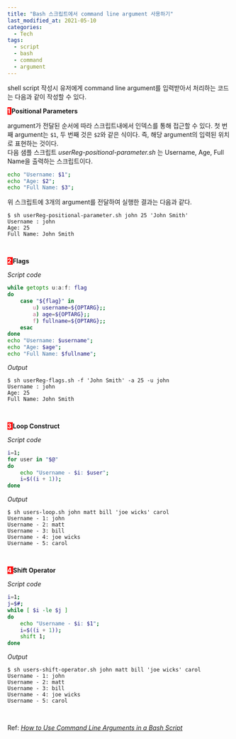 ```yaml
---
title: "Bash 스크립트에서 command line argument 사용하기"
last_modified_at: 2021-05-10
categories:
  - Tech
tags:
  - script
  - bash
  - command
  - argument
---
```


shell script 작성시 유저에게 command line argument를 입력받아서 처리하는 코드는 다음과 같이 작성할 수 있다.

**<span style="color:white; background-color:red"> 1 </span> Positional Parameters**

argument가 전달된 순서에 따라 스크립트내에서 인덱스를 통해 접근할 수 있다. 첫 번째 argument는 `$1`, 두 번째 것은 `$2`와 같은 식이다. 즉, 해당 argument의 입력된 위치로 표현하는 것이다.<br>
다음 샘플 스크립트 _userReg-positional-parameter.sh_ 는 Username, Age, Full Name을 출력하는 스크립트이다.
```sh
echo "Username: $1";
echo "Age: $2";
echo "Full Name: $3";
```
위 스크립트에 3개의 argument를 전달하여 실행한 결과는 다음과 같다.
```
$ sh userReg-positional-parameter.sh john 25 'John Smith'
Username : john
Age: 25
Full Name: John Smith
```
<br>

**<span style="color:white; background-color:red"> 2 </span> Flags**

_Script code_
```sh
while getopts u:a:f: flag
do
    case "${flag}" in
        u) username=${OPTARG};;
        a) age=${OPTARG};;
        f) fullname=${OPTARG};;
    esac
done
echo "Username: $username";
echo "Age: $age";
echo "Full Name: $fullname";
```

_Output_
```
$ sh userReg-flags.sh -f 'John Smith' -a 25 -u john
Username : john
Age: 25
Full Name: John Smith
```
<br>

**<span style="color:white; background-color:red"> 3 </span> Loop Construct**

_Script code_
```sh
i=1;
for user in "$@" 
do
    echo "Username - $i: $user";
    i=$((i + 1));
done
```
_Output_
```
$ sh users-loop.sh john matt bill 'joe wicks' carol
Username - 1: john
Username - 2: matt
Username - 3: bill
Username - 4: joe wicks
Username - 5: carol
```
<br>

**<span style="color:white; background-color:red"> 4 </span> Shift Operator**

_Script code_
```sh
i=1;
j=$#;
while [ $i -le $j ] 
do
    echo "Username - $i: $1";
    i=$((i + 1));
    shift 1;
done
```
_Output_
```
$ sh users-shift-operator.sh john matt bill 'joe wicks' carol
Username - 1: john
Username - 2: matt
Username - 3: bill
Username - 4: joe wicks
Username - 5: carol
```
<br>

Ref: [_How to Use Command Line Arguments in a Bash Script_](https://www.baeldung.com/linux/use-command-line-arguments-in-bash-script)